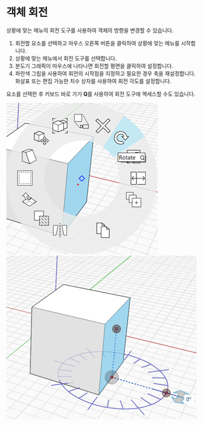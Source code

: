 # 객체 회전

상황에 맞는 메뉴의 회전 도구를 사용하여 객체의 방향을 변경할 수 있습니다.

1. 회전할 요소를 선택하고 마우스 오른쪽 버튼을 클릭하여 상황에 맞는 메뉴를 시작합니다.
2. 상황에 맞는 메뉴에서 회전 도구를 선택합니다.&#x20;
3. 분도기 그래픽이 마우스에 나타나면 회전할 평면을 클릭하여 설정합니다.
4. 파란색 그립을 사용하여 회전의 시작점을 지정하고 필요한 경우 축을 재설정합니다. 화살표 또는 편집 가능한 치수 상자를 사용하여 회전 각도를 설정합니다.&#x20;

요소를 선택한 후 키보드 바로 가기 **Q**를 사용하여 회전 도구에 액세스할 수도 있습니다.

![](../.gitbook/assets/rotate1.png)\
![](../.gitbook/assets/rotate2.png)
